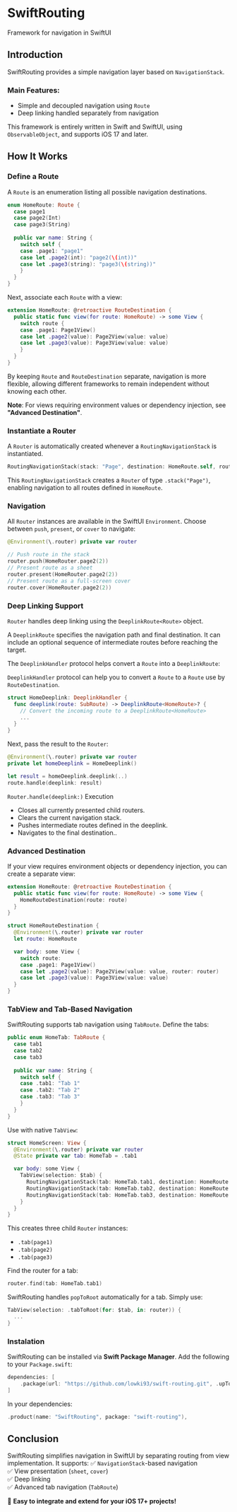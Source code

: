 # SwiftRouting
Framework for navigation in SwiftUI

## Introduction
SwiftRouting provides a simple navigation layer based on `NavigationStack`.

### Main Features:
-   Simple and decoupled navigation using `Route`
-   Deep linking handled separately from navigation
 
This framework is entirely written in Swift and SwiftUI, using `ObservableObject`, and supports iOS 17 and later.


## How It Works

### Define a Route
A `Route` is an enumeration listing all possible navigation destinations.
```swift
enum HomeRoute: Route {
  case page1
  case page2(Int)
  case page3(String)
  
  public var name: String {
    switch self {
    case .page1: "page1"
    case let .page2(int): "page2(\(int))"
    case let .page3(string): "page3(\(string))"
    }
  }
}
```
Next, associate each `Route` with a view:
```swift
extension HomeRoute: @retroactive RouteDestination {
  public static func view(for route: HomeRoute) -> some View {
    switch route {
    case .page1: Page1View()
    case let .page2(value): Page2View(value: value)
    case let .page3(value): Page3View(value: value)
    }
  }
}
```

By keeping `Route` and `RouteDestination` separate, navigation is more flexible, allowing different frameworks to remain independent without knowing each other.

 **Note**: For views requiring environment values or dependency injection, see **"Advanced Destination"**.


### Instantiate a Router
A `Router` is automatically created whenever a `RoutingNavigationStack` is instantiated.
```swift
RoutingNavigationStack(stack: "Page", destination: HomeRoute.self, route: .page1)
```
This `RoutingNavigationStack` creates a `Router` of type `.stack("Page")`, enabling navigation to all routes defined in `HomeRoute`.


### Navigation
All `Router` instances are available in the SwiftUI `Environment`. Choose between `push`, `present`, or `cover` to navigate:
```swift
@Environment(\.router) private var router

// Push route in the stack
router.push(HomeRouter.page2(2))
// Present route as a sheet
router.present(HomeRouter.page2(2))
// Present route as a full-screen cover
router.cover(HomeRouter.page2(2))
```


### Deep Linking Support
`Router` handles deep linking using the `DeeplinkRoute<Route>` object.

A `DeeplinkRoute` specifies the navigation path and final destination. It can include an optional sequence of intermediate routes before reaching the target.

The `DeeplinkHandler` protocol helps convert a `Route` into a `DeeplinkRoute`:

 `DeeplinkHandler` protocol can help you to convert a `Route` to a `Route` use by `RouteDestination`.
```swift
struct HomeDeeplink: DeeplinkHandler {
  func deeplink(route: SubRoute) -> DeeplinkRoute<HomeRoute>? {
    // Convert the incoming route to a DeeplinkRoute<HomeRoute>
    ...
  }
}
```
Next, pass the result to the `Router`:
```swift
@Environment(\.router) private var router
private let homeDeeplink = HomeDeeplink()

let result = homeDeeplink.deeplink(..)
route.handle(deeplink: result)
```
 `Router.handle(deeplink:)` Execution
- Closes all currently presented child routers.
- Clears the current navigation stack.
- Pushes intermediate routes defined in the deeplink.
- Navigates to the final destination..


### Advanced Destination
If your view requires environment objects or dependency injection, you can create a separate view:
```swift
extension HomeRoute: @retroactive RouteDestination {
  public static func view(for route: HomeRoute) -> some View {
    HomeRouteDestination(route: route)
  }
}

struct HomeRouteDestination {
  @Environment(\.router) private var router
  let route: HomeRoute

  var body: some View {
    switch route:
    case .page1: Page1View()
    case let .page2(value): Page2View(value: value, router: router)
    case let .page3(value): Page3View(value: value)
  }
}
```


### TabView and Tab-Based Navigation
SwiftRouting supports tab navigation using `TabRoute`.
Define the tabs:
```swift
public enum HomeTab: TabRoute {
  case tab1
  case tab2
  case tab3
  
  public var name: String {
    switch self {
    case .tab1: "Tab 1"
    case .tab2: "Tab 2"
    case .tab3: "Tab 3"
    }
  }
}
```
Use with native `TabView`:
```swift
struct HomeScreen: View {
  @Environment(\.router) private var router
  @State private var tab: HomeTab = .tab1

  var body: some View {
    TabView(selection: $tab) {
      RoutingNavigationStack(tab: HomeTab.tab1, destination: HomeRoute.self, root: .page1)
      RoutingNavigationStack(tab: HomeTab.tab2, destination: HomeRoute.self, root: .page2)
      RoutingNavigationStack(tab: HomeTab.tab3, destination: HomeRoute.self, root: .page3)
    }
  }
}
```
This creates three child `Router` instances:
- `.tab(page1)`
-  `.tab(page2)`
-  `.tab(page3)`
    
Find the router for a tab:
```swift
router.find(tab: HomeTab.tab1)
```
SwiftRouting handles `popToRoot` automatically for a tab. Simply use:
```swift
TabView(selection: .tabToRoot(for: $tab, in: router)) {
  ...
}
```

### Instalation
SwiftRouting can be installed via **Swift Package Manager**.
Add the following to your `Package.swift`:
```swift
dependencies: [
    .package(url: "https://github.com/lowki93/swift-routing.git", .upToNextMajor(from: "0.0.1"))
]
```
In your dependencies:
```swift
.product(name: "SwiftRouting", package: "swift-routing"),
```

## Conclusion

SwiftRouting simplifies navigation in SwiftUI by separating routing from view implementation. It supports: 
✅ `NavigationStack`-based navigation  
✅ View presentation (`sheet`, `cover`)  
✅ Deep linking  
✅ Advanced tab navigation (`TabRoute`)

🚀 **Easy to integrate and extend for your iOS 17+ projects!**
